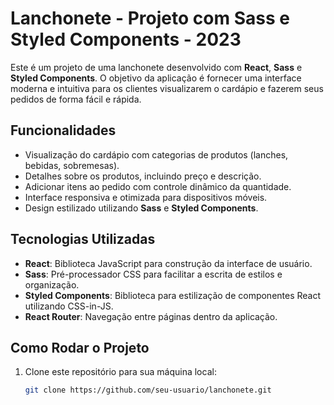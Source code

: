 # Lanchonete - Projeto com Sass e Styled Components - 2023

Este é um projeto de uma lanchonete desenvolvido com **React**, **Sass** e **Styled Components**. O objetivo da aplicação é fornecer uma interface moderna e intuitiva para os clientes visualizarem o cardápio e fazerem seus pedidos de forma fácil e rápida.

## Funcionalidades

- Visualização do cardápio com categorias de produtos (lanches, bebidas, sobremesas).
- Detalhes sobre os produtos, incluindo preço e descrição.
- Adicionar itens ao pedido com controle dinâmico da quantidade.
- Interface responsiva e otimizada para dispositivos móveis.
- Design estilizado utilizando **Sass** e **Styled Components**.

## Tecnologias Utilizadas

- **React**: Biblioteca JavaScript para construção da interface de usuário.
- **Sass**: Pré-processador CSS para facilitar a escrita de estilos e organização.
- **Styled Components**: Biblioteca para estilização de componentes React utilizando CSS-in-JS.
- **React Router**: Navegação entre páginas dentro da aplicação.

## Como Rodar o Projeto

1. Clone este repositório para sua máquina local:

   ```bash
   git clone https://github.com/seu-usuario/lanchonete.git

